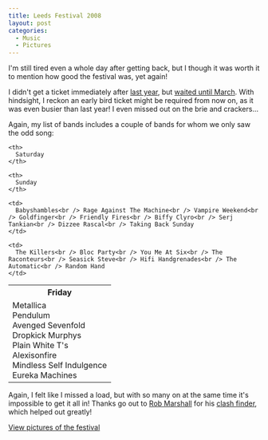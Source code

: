 ```yaml
---
title: Leeds Festival 2008
layout: post
categories:
  - Music
  - Pictures
---
```

I'm still tired even a whole day after getting back, but I though it was worth it to mention how good the festival was, yet again!

I didn't get a ticket immediately after [last year](http://blog.cmbuckley.co.uk/2007/08/27/leeds-festival-2007/), but [waited until March](http://blog.cmbuckley.co.uk/2008/03/31/leeds-festival-line-up/). With hindsight, I reckon an early bird ticket might be required from now on, as it was even busier than last year! I even missed out on the brie and crackers...

Again, my list of bands includes a couple of bands for whom we only saw the odd song:

<table class="noborder">
  <tr>
    <th>
      Friday
    </th>
    
    <th>
      Saturday
    </th>
    
    <th>
      Sunday
    </th>
  </tr>
  
  <tr>
    <td>
      Metallica<br /> Pendulum<br /> Avenged Sevenfold<br /> Dropkick Murphys<br /> Plain White T's<br /> Alexisonfire<br /> Mindless Self Indulgence<br /> Eureka Machines
    </td>
    
    <td>
      Babyshambles<br /> Rage Against The Machine<br /> Vampire Weekend<br /> Goldfinger<br /> Friendly Fires<br /> Biffy Clyro<br /> Serj Tankian<br /> Dizzee Rascal<br /> Taking Back Sunday
    </td>
    
    <td>
      The Killers<br /> Bloc Party<br /> You Me At Six<br /> The Raconteurs<br /> Seasick Steve<br /> Hifi Handgrenades<br /> The Automatic<br /> Random Hand
    </td>
  </tr>
</table>

Again, I felt like I missed a load, but with so many on at the same time it's impossible to get it all in! Thanks go out to [Rob Marshall](http://rdmsoft.com/) for his [clash finder](http://bugs.rdmsoft.com/leeds/), which helped out greatly!

[View pictures of the festival](http://pictures.scholesmafia.co.uk/index.php/2008/08/22.08.08_24.08.08-leeds-festival/)